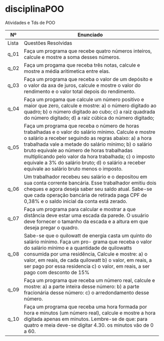 # disciplinaPOO
Atividades e Tds de POO

Nº | Enunciado
--------- | ------
Lista  | Questões Resolvidas  
q_01 | Faça um programa que recebe quatro números inteiros, calcule e mostre a soma desses números.
q_02 | Faça um progama que receba três notas, calcule e mostre a média aritimetica entre elas.
q_03 | Faça um programa que receba o valor de um depósito e o valor da axa de juros, calcule e mostre o valor do rendimento e o valor total depois do rendimento.
q_04 | Faça um progama que calcule um número positivo e maior que zero, calcule e mostre: a) o número digitado ao quadro; b) o número digitado ao cubo; c) a raiz quadrada do número digitado; d) a raiz cúbica do número digitado;
q_05 | Faça um programa que receba o número de horas trabalhadas e o valor do salário mínimo. Calcule e mostre o salário a receber seguindo as regras abaixo: a) a hora trabalhada vale a metade do salário mínimo; b) o salário bruto equivale ao número de horas trabalhadas multiplicando pelo valor da hora trabalhada; c) o imposto equivale a 3% do salário bruto; d) o salário a receber equivale ao salário bruto menos o imposto.
q_06 | Um trabalhador recebeu seu salário e o depositou em sua conta corrente bancária. Esse trabalhador emitiu dois cheques e agora deseja saber seu saldo atual. Sabe-se que cada operação bancária de retirada paga CPF de 0,38% e o saldo inicial da conta está zerado.
q_07 | Faça um programa para calcular e mostrar a que distância deve estar uma escada da parede. O usuário deve fornecer o tamanho da escada e a altura em que deseja pregar o quadro.
q_08 | Sabe-se que o quilowatt de energia casta um quinto do salário mínimo. Faça um pro- grama que receba o valor do salário mínimo e a quantidade de quilowatts consumida por uma residência, Calcule e mostre: a) o valor, em reais, de cada quilowatt b) o valor, em reais, a ser pago por essa residencia c) o valor, em reais, a ser pago com desconto de 15%
q_09 |  Faça um programa que receba um número real, calcule e mostre: a) a parte inteira desse número: b) a parte fracionária desse número: c) o arredondamento desse número.
q_10 | Faça um programa que receba uma hora formada por hora e minutos (um número real), calcule e mostre a hora digitada apenas em minutos. Lembre-se de que: para quatro e meia deve-se digitar 4.30. os minutos vão de 0 a 60.
